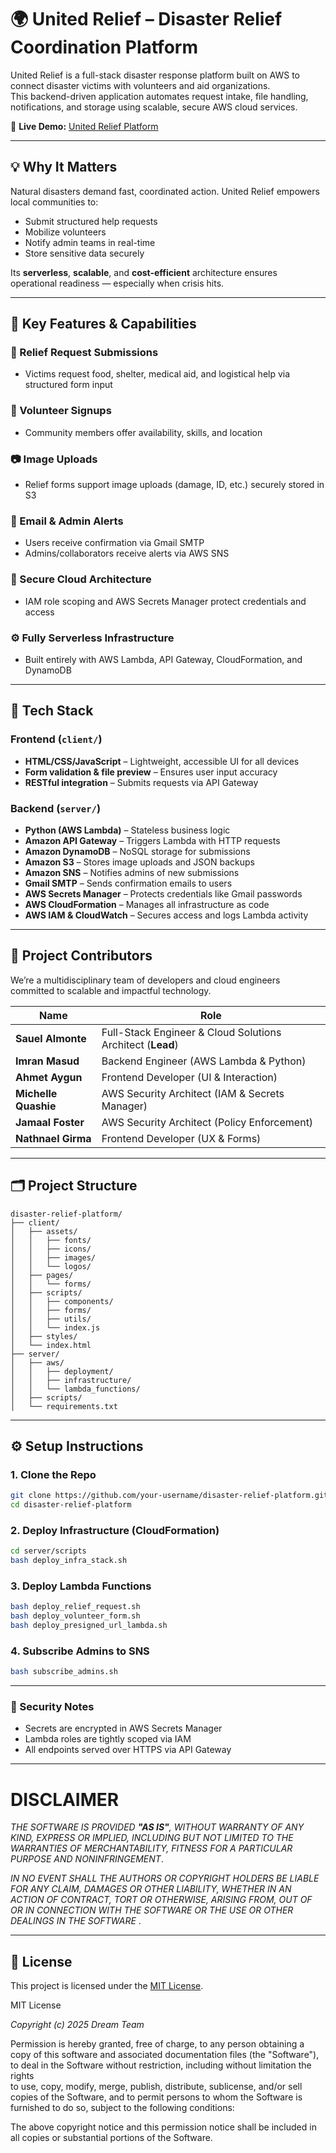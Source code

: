# 🌍 United Relief – Disaster Relief Coordination Platform

United Relief is a full-stack disaster response platform built on AWS to connect disaster victims with volunteers and aid organizations.  
This backend-driven application automates request intake, file handling, notifications, and storage using scalable, secure AWS cloud services.

🔗 **Live Demo:** [United Relief Platform](https://unitedrelief.vercel.app/)

---

## 💡 Why It Matters

Natural disasters demand fast, coordinated action. United Relief empowers local communities to:

- Submit structured help requests
- Mobilize volunteers
- Notify admin teams in real-time
- Store sensitive data securely

Its **serverless**, **scalable**, and **cost-efficient** architecture ensures operational readiness — especially when crisis hits.

---

## 🚀 Key Features & Capabilities

### 📝 Relief Request Submissions
- Victims request food, shelter, medical aid, and logistical help via structured form input

### 🤝 Volunteer Signups
- Community members offer availability, skills, and location

### 📷 Image Uploads
- Relief forms support image uploads (damage, ID, etc.) securely stored in S3

### 📧 Email & Admin Alerts
- Users receive confirmation via Gmail SMTP
- Admins/collaborators receive alerts via AWS SNS

### 🔐 Secure Cloud Architecture
- IAM role scoping and AWS Secrets Manager protect credentials and access

### ⚙️ Fully Serverless Infrastructure
- Built entirely with AWS Lambda, API Gateway, CloudFormation, and DynamoDB

---

## 🧱 Tech Stack

### Frontend (`client/`)
- **HTML/CSS/JavaScript** – Lightweight, accessible UI for all devices
- **Form validation & file preview** – Ensures user input accuracy
- **RESTful integration** – Submits requests via API Gateway

### Backend (`server/`)
- **Python (AWS Lambda)** – Stateless business logic
- **Amazon API Gateway** – Triggers Lambda with HTTP requests
- **Amazon DynamoDB** – NoSQL storage for submissions
- **Amazon S3** – Stores image uploads and JSON backups
- **Amazon SNS** – Notifies admins of new submissions
- **Gmail SMTP** – Sends confirmation emails to users
- **AWS Secrets Manager** – Protects credentials like Gmail passwords
- **AWS CloudFormation** – Manages all infrastructure as code
- **AWS IAM & CloudWatch** – Secures access and logs Lambda activity

---

## 👥 Project Contributors

We’re a multidisciplinary team of developers and cloud engineers committed to scalable and impactful technology.

| Name | Role                                                       |
|------|------------------------------------------------------------|
| **Sauel Almonte** | Full-Stack Engineer & Cloud Solutions Architect (**Lead**) |
| **Imran Masud** | Backend Engineer (AWS Lambda & Python)                     |
| **Ahmet Aygun** | Frontend Developer (UI & Interaction)                      |
| **Michelle Quashie** | AWS Security Architect (IAM & Secrets Manager)             |
| **Jamaal Foster** | AWS Security Architect (Policy Enforcement)                |
| **Nathnael Girma** | Frontend Developer (UX & Forms)                            |

---

## 🗂 Project Structure
```plaintext
disaster-relief-platform/
├── client/
│   ├── assets/
│   │   ├── fonts/
│   │   ├── icons/
│   │   ├── images/
│   │   └── logos/
│   ├── pages/
│   │   └── forms/
│   ├── scripts/
│   │   ├── components/
│   │   ├── forms/
│   │   ├── utils/
│   │   └── index.js
│   ├── styles/
│   └── index.html
├── server/
│   ├── aws/
│   │   ├── deployment/
│   │   ├── infrastructure/
│   │   └── lambda_functions/
│   ├── scripts/
│   └── requirements.txt
```

---

## ⚙️ Setup Instructions

### 1. Clone the Repo

```bash
git clone https://github.com/your-username/disaster-relief-platform.git
cd disaster-relief-platform
```

### 2. Deploy Infrastructure (CloudFormation)

```bash
cd server/scripts
bash deploy_infra_stack.sh
```

### 3. Deploy Lambda Functions
```bash
bash deploy_relief_request.sh
bash deploy_volunteer_form.sh
bash deploy_presigned_url_lambda.sh
```

### 4. Subscribe Admins to SNS
```bash
bash subscribe_admins.sh
```

---

### 🔐 Security Notes
- Secrets are encrypted in AWS Secrets Manager
- Lambda roles are tightly scoped via IAM
- All endpoints served over HTTPS via API Gateway

---
# DISCLAIMER

*THE SOFTWARE IS PROVIDED **"AS IS"**, WITHOUT WARRANTY OF ANY KIND, EXPRESS OR IMPLIED, INCLUDING BUT NOT LIMITED TO THE WARRANTIES OF MERCHANTABILITY, FITNESS FOR A PARTICULAR PURPOSE AND NONINFRINGEMENT*.

*IN NO EVENT SHALL THE AUTHORS OR COPYRIGHT HOLDERS BE LIABLE FOR ANY CLAIM, DAMAGES OR OTHER LIABILITY, WHETHER IN AN ACTION OF CONTRACT, TORT OR OTHERWISE, ARISING FROM, OUT OF OR IN CONNECTION WITH THE SOFTWARE OR THE USE OR OTHER DEALINGS IN THE SOFTWARE* .

---

## 📄 License

This project is licensed under the [MIT License](LICENSE).

MIT License

*Copyright (c) 2025 Dream Team*

Permission is hereby granted, free of charge, to any person obtaining a copy
of this software and associated documentation files (the "Software"), to deal
in the Software without restriction, including without limitation the rights  
to use, copy, modify, merge, publish, distribute, sublicense, and/or sell     
copies of the Software, and to permit persons to whom the Software is         
furnished to do so, subject to the following conditions:

The above copyright notice and this permission notice shall be included in all
copies or substantial portions of the Software.
